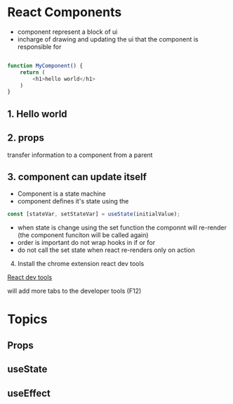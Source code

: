 # React Components

- component represent a block of ui
- incharge of drawing and updating the ui that the component is responsible for

```typescript

function MyComponent() {
	return (
		<h1>hello world</h1>
	)
}

```

## 1. Hello world

## 2. props

transfer information to a component from a parent

## 3. component can update itself

- Component is a state machine
- component defines it's state using the

```typescript
const [stateVar, setStateVar] = useState(initialValue);
```

- when state is change using the set function the componnt will re-render (the component funciton will be called again)
- order is important do not wrap hooks in if or for
- do not call the set state when react re-renders only on action


4. Install the chrome extension react dev tools

[React dev tools](https://chrome.google.com/webstore/detail/react-developer-tools/fmkadmapgofadopljbjfkapdkoienihi?hl=en)

will add more tabs to the developer tools (F12)







# Topics

## Props

## useState

## useEffect